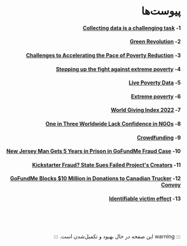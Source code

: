 <div dir="rtl" markdown="1">

# پیوست‌ها

#### 1- [Collecting data is a challenging task](https://www.lisdatacenter.org/newsletter/nl-2021-19-im-2/)

#### 2- [Green Revolution](https://en.wikipedia.org/wiki/Green_Revolution#cite_note-8)

#### 3- [Challenges to Accelerating the Pace of Poverty Reduction](<https://www.un.org/en/un-chronicle/challenges-accelerating-pace-poverty-reduction#:~:text=According%20to%20the%20latest,and%202019%20(Figure%201).>)

#### 4- [Stepping up the fight against extreme poverty](https://blogs.worldbank.org/developmenttalk/stepping-fight-against-extreme-poverty)

#### 5- [Live Poverty Data](https://worldpoverty.io/headline)

#### 6- [Extreme poverty](https://en.wikipedia.org/wiki/Extreme_poverty)

#### 7- [World Giving Index 2022](https://www.cafonline.org/docs/default-source/about-us-research/cafworldgivingindex2021_report_web2_100621.pdf)

#### 8- [One in Three Worldwide Lack Confidence in NGOs](https://news.gallup.com/opinion/gallup/258230/one-three-worldwide-lack-confidence-ngos.aspx)

#### 9- [Crowdfunding](https://en.wikipedia.org/wiki/Crowdfunding)

#### 10- [New Jersey Man Gets 5 Years in Prison in GoFundMe Fraud Case](https://www.nytimes.com/2022/08/07/nyregion/gofundme-scam-mark-damico-sentenced.html)

#### 11- [Kickstarter Fraud? State Sues Failed Project's Creators](https://www.nbcnews.com/tech/internet/kickstarter-fraud-state-sues-failed-projects-creators-n95951)

#### 12- [GoFundMe Blocks $10 Million in Donations to Canadian Trucker Convoy](https://www.nationalreview.com/news/gofundme-blocks-10-million-in-donations-to-canadian-trucker-convoy/)

#### 13- [Identifiable victim effect](https://en.wikipedia.org/wiki/Identifiable_victim_effect)

<br />
<br />
<br />

::: warning
این صفحه در حال بهبود و تکمیل‌شدن است.
:::

</div>
